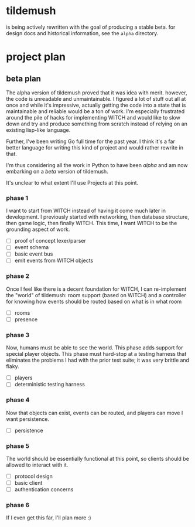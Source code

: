 # tildemush

is being actively rewritten with the goal of producing a stable beta. for design docs and historical
information, see the `alpha` directory.

# project plan

## beta plan

The alpha version of tildemush proved that it was idea with merit. however, the code is unreadable
and unmaintainable. I figured a lot of stuff out all at once and while it's impressive, actually
getting the code into a state that is maintainable and reliable would be a ton of work. I'm
especially frustrated around the pile of hacks for implementing WITCH and would like to slow down
and try and produce something from scratch instead of relying on an existing lisp-like language.

Further, I've been writing Go full time for the past year. I think it's a far better language for
writing this kind of project and would rather rewrite in that.

I'm thus considering all the work in Python to have been _alpha_ and am now embarking on a _beta_
version of tildemush.

It's unclear to what extent I'll use Projects at this point.


### phase 1

I want to start from WITCH instead of having it come much later in development. I previously started
with networking, then database structure, then game logic, then finally WITCH. This time, I want
WITCH to be the grounding aspect of work.

- [ ] proof of concept lexer/parser
- [ ] event schema
- [ ] basic event bus
- [ ] emit events from WITCH objects

### phase 2

Once I feel like there is a decent foundation for WITCH, I can re-implement the "world" of
tildemush: room support (based on WITCH) and a controller for knowing how events should be routed
based on what is in what room

- [ ] rooms
- [ ] presence

### phase 3

Now, humans must be able to see the world. This phase adds support for special player objects. This
phase must hard-stop at a testing harness that eliminates the problems I had with the prior test
suite; it was very brittle and flaky.

- [ ] players
- [ ] deterministic testing harness

### phase 4

Now that objects can exist, events can be routed, and players can move I want persistence.

- [ ] persistence

### phase 5

The world should be essentially functional at this point, so clients should be allowed to interact
with it.

- [ ] protocol design
- [ ] basic client
- [ ] authentication concerns

### phase 6

If I even get this far, I'll plan more :)

